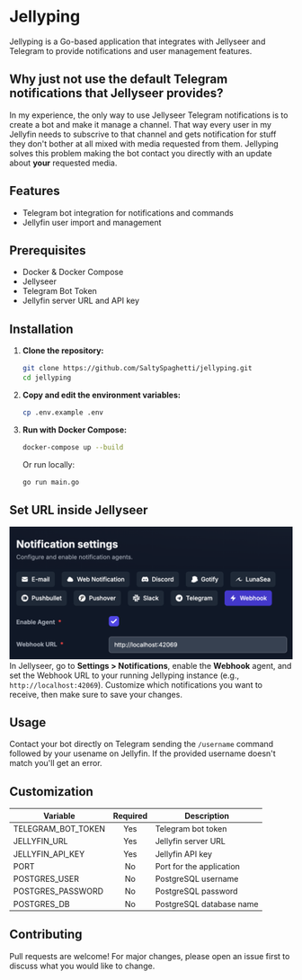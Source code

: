 # Jellyping

Jellyping is a Go-based application that integrates with Jellyseer and Telegram to provide notifications and user management features.

## Why just not use the default Telegram notifications that Jellyseer provides?
In my experience, the only way to use Jellyseer Telegram notifications is to create a bot and make it manage a channel. That way every user in my Jellyfin needs to subscrive to that channel and gets notification for stuff they don't bother at all mixed with media requested from them. Jellyping solves this problem making the bot contact you directly with an update about **your** requested media.

## Features
- Telegram bot integration for notifications and commands
- Jellyfin user import and management

## Prerequisites
- Docker & Docker Compose
- Jellyseer
- Telegram Bot Token
- Jellyfin server URL and API key

## Installation

1. **Clone the repository:**
   ```sh
   git clone https://github.com/SaltySpaghetti/jellyping.git
   cd jellyping
   ```
2. **Copy and edit the environment variables:**
   ```sh
   cp .env.example .env
   ```
3. **Run with Docker Compose:**
   ```sh
   docker-compose up --build
   ```
   Or run locally:
   ```sh
   go run main.go
   ```

## Set URL inside Jellyseer
![Jellyseer Notification Settings](config.png)
In Jellyseer, go to **Settings > Notifications**, enable the **Webhook** agent, and set the Webhook URL to your running Jellyping instance (e.g., `http://localhost:42069`). Customize which notifications you want to receive, then make sure to save your changes.

## Usage
Contact your bot directly on Telegram sending the `/username` command followed by your usename on Jellyfin. If the provided username doesn't match you'll get an error.

## Customization
| Variable           | Required | Description                        |
|--------------------|:--------:|------------------------------------|
| TELEGRAM_BOT_TOKEN |   Yes    | Telegram bot token                 |
| JELLYFIN_URL       |   Yes    | Jellyfin server URL                |
| JELLYFIN_API_KEY   |   Yes    | Jellyfin API key                   |
| PORT               |    No    | Port for the application           |
| POSTGRES_USER      |    No    | PostgreSQL username                |
| POSTGRES_PASSWORD  |    No    | PostgreSQL password                |
| POSTGRES_DB        |    No    | PostgreSQL database name           |

## Contributing
Pull requests are welcome! For major changes, please open an issue first to discuss what you would like to change.